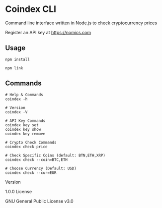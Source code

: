 # Coindex CLI

Command line interface written in Node.js to check cryptocurrency prices

Register an API key at https://nomics.com
## Usage

```
npm install

npm link
```

## Commands
```
# Help & Commands
coindex -h

# Version
coindex -V

# API Key Commands
coindex key set
coindex key show
coindex key remove

# Crypto Check Commands
coindex check price

# Check Specific Coins (default: BTN,ETH,XRP)
coindex check --coin=BTC,ETH

# Choose Currency (Default: USD)
coindex check --cur=EUR
```

Version

1.0.0
License

GNU General Public License v3.0
